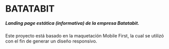 # BATATABIT

##### Landing page estática (informativa) de la empresa Batatabit.

Este proyecto está basado en la maquetación Mobile First, la cual se utilizó con el fin de generar un diseño responsivo.
